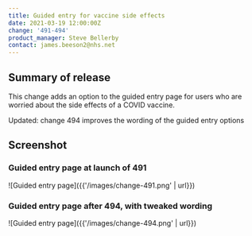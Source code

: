 ```yaml
---
title: Guided entry for vaccine side effects
date: 2021-03-19 12:00:00Z
change: '491-494'
product_manager: Steve Bellerby
contact: james.beeson2@nhs.net
---
```


## Summary of release

This change adds an option to the guided entry page for users who are worried about the side effects of a COVID vaccine.

Updated: change 494 improves the wording of the guided entry options

## Screenshot

### Guided entry page at launch of 491

![Guided entry page]({{'/images/change-491.png' | url}})

### Guided entry page after 494, with tweaked wording

![Guided entry page]({{'/images/change-494.png' | url}})
